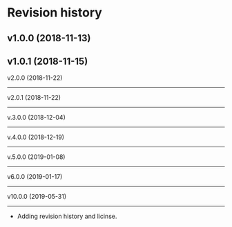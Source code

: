 Revision history
====================

v1.0.0 (2018-11-13)
-------------------

v1.0.1 (2018-11-15)
-------------------

v2.0.0 (2018-11-22)

-------------------

v2.0.1 (2018-11-22)

------------------------

v.3.0.0 (2018-12-04)

---------------------
v.4.0.0 (2018-12-19)

--------------------

v.5.0.0 (2019-01-08)

-------------------

v6.0.0 (2019-01-17)

-------------------

v10.0.0 (2019-05-31)

-------------------
* Adding revision history and licinse.
